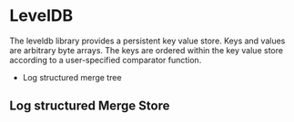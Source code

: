 # LevelDB

The leveldb library provides a persistent key value store. Keys and values are arbitrary byte arrays. The keys are ordered within the key value store according to a user-specified comparator function.

- Log structured merge tree


## Log structured Merge Store
